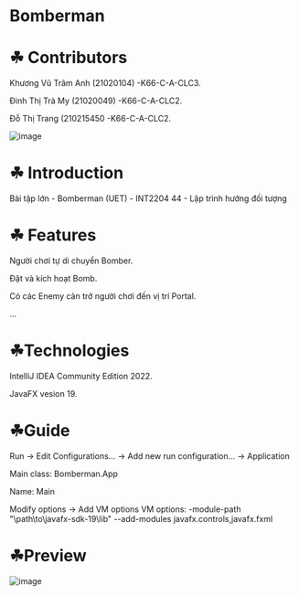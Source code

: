 # Bomberman
# ☘ Contributors
Khương Vũ Trâm Anh (21020104) -K66-C-A-CLC3.

Đinh Thị Trà My (21020049) -K66-C-A-CLC2.

Đỗ Thị Trang (210215450 -K66-C-A-CLC2.

![image](https://user-images.githubusercontent.com/100174761/195338051-38db1ceb-0ada-445b-9512-9b6f821f7719.png)

# ☘ Introduction
Bài tập lớn - Bomberman (UET) - INT2204 44 - Lập trình hướng đối tượng

# ☘ Features
Người chơi tự di chuyển Bomber.

Đặt và kích hoạt Bomb.

Có các Enemy cản trở người chơi đến vị trí Portal.

...

# ☘Technologies
IntelliJ IDEA Community Edition 2022.

JavaFX vesion 19.

# ☘Guide
Run -> Edit Configurations... -> Add new run configuration... -> Application

Main class: Bomberman.App

Name: Main

Modify options -> Add VM options VM options: -module-path "\path\to\javafx-sdk-19\lib" --add-modules javafx.controls,javafx.fxml
	
# ☘Preview

![image](https://user-images.githubusercontent.com/100174761/195336550-e3053a8b-f775-41c3-8ae9-de2eae6335a2.png)
